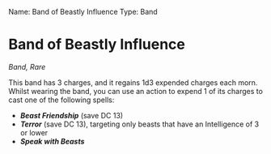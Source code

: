 Name: Band of Beastly Influence
Type: Band

# Band of Beastly Influence
_Band, Rare_

This band has 3 charges, and it regains 1d3 expended charges each morn. Whilst wearing the band, you can use an action to expend 1 of its charges to cast one of the following spells:

* **_Beast Friendship_** (save DC 13)
* **_Terror_** (save DC 13), targeting only beasts that have an Intelligence of 3 or lower 
* **_Speak with Beasts_**